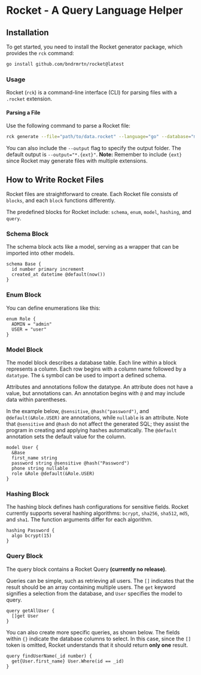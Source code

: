 # Rocket - A Query Language Helper

## Installation

To get started, you need to install the Rocket generator package, which provides the `rck` command:

```bash
go install github.com/bndrmrtn/rocket@latest
```

### Usage

Rocket (`rck`) is a command-line interface (CLI) for parsing files with a `.rocket` extension.

#### Parsing a File

Use the following command to parse a Rocket file:

```bash
rck generate --file="path/to/data.rocket" --language="go" --database="mysql"
```

You can also include the `--output` flag to specify the output folder. The default output is `--output="*.{ext}"`.
**Note:** Remember to include `{ext}` since Rocket may generate files with multiple extensions.

## How to Write Rocket Files

Rocket files are straightforward to create. Each Rocket file consists of `blocks`, and each `block` functions differently.

The predefined blocks for Rocket include: `schema`, `enum`, `model`, `hashing`, and `query`.

### Schema Block

The schema block acts like a model, serving as a wrapper that can be imported into other models.

```
schema Base {
  id number primary increment
  created_at datetime @default(now())
}
```

### Enum Block

You can define enumerations like this:

```
enum Role {
  ADMIN = "admin"
  USER = "user"
}
```

### Model Block

The model block describes a database table. Each line within a block represents a column. Each row begins with a column name followed by a `datatype`. The `&` symbol can be used to import a defined schema.

Attributes and annotations follow the datatype. An attribute does not have a value, but annotations can. An annotation begins with `@` and may include data within parentheses.

In the example below, `@sensitive`, `@hash("password")`, and `@default(&Role.USER)` are annotations, while `nullable` is an attribute. Note that `@sensitive` and `@hash` do not affect the generated SQL; they assist the program in creating and applying hashes automatically. The `@default` annotation sets the default value for the column.

```
model User {
  &Base
  first_name string
  password string @sensitive @hash("Password")
  phone string nullable
  role &Role @default(&Role.USER)
}
```

### Hashing Block

The hashing block defines hash configurations for sensitive fields. Rocket currently supports several hashing algorithms: `bcrypt`, `sha256`, `sha512`, `md5`, and `sha1`. The function arguments differ for each algorithm.

```
hashing Password {
  algo bcrypt(15)
}
```

### Query Block

The query block contains a Rocket Query **(currently no release)**.

Queries can be simple, such as retrieving all users. The `[]` indicates that the result should be an array containing multiple users. The `get` keyword signifies a selection from the database, and `User` specifies the model to query.

```
query getAllUser {
  []get User
}
```

You can also create more specific queries, as shown below. The fields within `{}` indicate the database columns to select. In this case, since the `[]` token is omitted, Rocket understands that it should return **only one** result.

```
query findUserName(_id number) {
  get{User.first_name} User.Where(id == _id)
}
```
